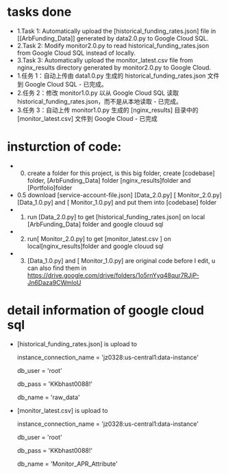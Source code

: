 # tasks done 
- 1.Task 1: Automatically upload the [historical_funding_rates.json] file in [[ArbFunding_Data]] generated by data2.0.py to Google Cloud SQL. 
- 2.Task 2: Modify monitor2.0.py to read historical_funding_rates.json from Google Cloud SQL instead of locally.
- 3.Task 3: Automatically upload the monitor_latest.csv file from nginx_results directory generated by monitor2.0.py to Google Cloud.
- 1.任务 1：自动上传由 data1.0.py 生成的 historical_funding_rates.json 文件到 Google Cloud SQL - 已完成。
- 2.任务 2：修改 monitor1.0.py 以从 Google Cloud SQL 读取 historical_funding_rates.json，而不是从本地读取 - 已完成。
- 3.任务 3：自动上传 monitor1.0.py 生成的 [nginx_results] 目录中的 [monitor_latest.csv] 文件到 Google Cloud - 已完成
# insturction of code:
- 0. create a folder for this project, is this big folder, create [codebase] folder, [ArbFunding_Data] folder [nginx_results]folder and [Portfolio]folder
- 0.5 download [service-account-file.json] [Data_2.0.py] [ Monitor_2.0.py] [Data_1.0.py] and [ Monitor_1.0.py] and put them into [codebase] folder
- 1. run [Data_2.0.py] to get [historical_funding_rates.json]  on local [ArbFunding_Data] folder and google clouud sql
- 2. run[ Monitor_2.0.py] to get [monitor_latest.csv ] on local[nginx_results]folder and google clouud sql
- 3. [Data_1.0.py] and [ Monitor_1.0.py] are original code before I edit, u can also find them in https://drive.google.com/drive/folders/1o5rnYyq48qur7RJjP-Jn6Daza9CWmloU
# detail information of google cloud sql
- [historical_funding_rates.json] is upload to

  instance_connection_name = 'jz0328:us-central1:data-instance'
  
  db_user = 'root'

  db_pass = 'KKbhast0088!'

  db_name = 'raw_data'

- [monitor_latest.csv] is upload to

  instance_connection_name = 'jz0328:us-central1:data-instance'
  
  db_user = 'root'

  db_pass = 'KKbhast0088!'

  db_name = 'Monitor_APR_Attribute'

